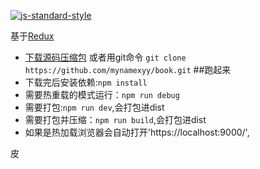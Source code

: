 [![js-standard-style](https://img.shields.io/badge/code%20style-standard-brightgreen.svg?style=flat)](http://standardjs.com/)

基于[Redux](https://github.com/reactjs/redux)
*  [下载源码压缩包](https://github.com/mynamexyy/book/archive/master.zip) 或者用git命令 `git clone https://github.com/mynamexyy/book.git`
##跑起来
*  下载完后安装依赖:`npm install`
*  需要热重载的模式运行：`npm run debug`
*  需要打包:`npm run dev`,会打包进dist
*  需要打包并压缩：`npm run build`,会打包进dist
*  如果是热加载浏览器会自动打开'https://localhost:9000/',

皮